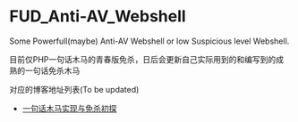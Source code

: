 # FUD_Anti-AV_Webshell
 Some Powerfull(maybe) Anti-AV Webshell or low Suspicious level Webshell.

目前仅PHP一句话木马的青春版免杀，日后会更新自己实际用到的和编写到的成熟的一句话免杀木马

对应的博客地址列表(To be updated)
- [一句话木马实现与免杀初探](http://43.143.68.214/2023/08/19/%E4%B8%80%E5%8F%A5%E8%AF%9D%E6%9C%A8%E9%A9%AC%E7%9A%84%E5%AE%9E%E7%8E%B0%E5%8F%8A%E5%85%8D%E6%9D%80%E5%88%9D%E6%8E%A2/#more)
